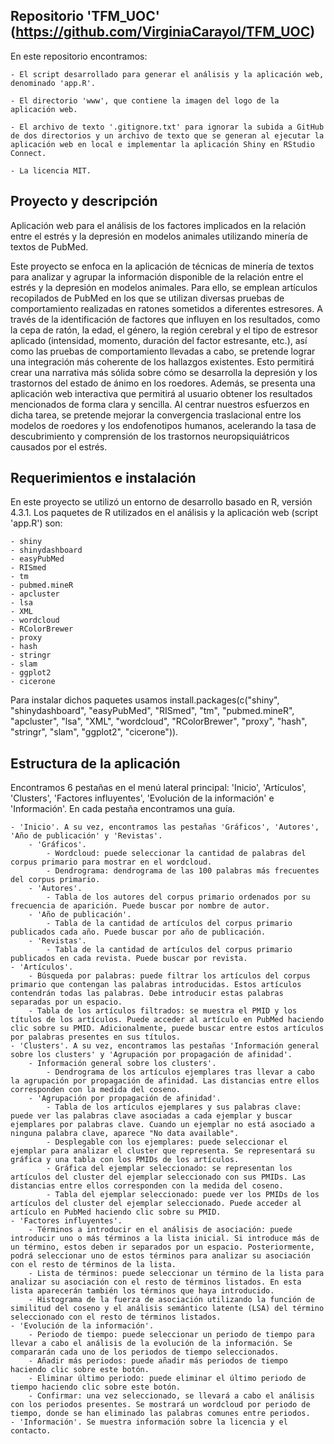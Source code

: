 ## Repositorio 'TFM_UOC' (https://github.com/VirginiaCarayol/TFM_UOC)

En este repositorio encontramos:

	- El script desarrollado para generar el análisis y la aplicación web, denominado 'app.R'. 

	- El directorio 'www', que contiene la imagen del logo de la aplicación web.

	- El archivo de texto '.gitignore.txt' para ignorar la subida a GitHub de dos directorios y un archivo de texto que se generan al ejecutar la 	aplicación web en local e implementar la aplicación Shiny en RStudio Connect. 

	- La licencia MIT. 

## Proyecto y descripción

Aplicación web para el análisis de los factores implicados en la relación entre el estrés y la depresión en modelos animales utilizando minería de textos de PubMed.

Este proyecto se enfoca en la aplicación de técnicas de minería de textos para analizar y agrupar la información disponible de la relación entre el estrés y la depresión en modelos animales. Para ello, se emplean artículos recopilados de PubMed en los que se utilizan diversas pruebas de comportamiento realizadas en ratones sometidos a diferentes estresores. A través de la identificación de factores que influyen en los resultados, como la cepa de ratón, la edad, el género, la región cerebral y el tipo de estresor aplicado (intensidad, momento, duración del factor estresante, etc.), así como las pruebas de comportamiento llevadas a cabo, se pretende lograr una integración más coherente de los hallazgos existentes. Esto permitirá crear una narrativa más sólida sobre cómo se desarrolla la depresión y los trastornos del estado de ánimo en los roedores. Además, se presenta una aplicación web interactiva que permitirá al usuario obtener los resultados mencionados de forma clara y sencilla. Al centrar nuestros esfuerzos en dicha tarea, se pretende mejorar la convergencia traslacional entre los modelos de roedores y los endofenotipos humanos, acelerando la tasa de descubrimiento y comprensión de los trastornos neuropsiquiátricos causados por el estrés.

## Requerimientos e instalación

En este proyecto se utilizó un entorno de desarrollo basado en R, versión 4.3.1. Los paquetes de R utilizados en el análisis y la aplicación web (script 'app.R') son:

	- shiny
	- shinydashboard
	- easyPubMed
	- RISmed
	- tm
	- pubmed.mineR
	- apcluster
	- lsa
	- XML
	- wordcloud
	- RColorBrewer
	- proxy
	- hash
	- stringr
	- slam
	- ggplot2
	- cicerone

Para instalar dichos paquetes usamos install.packages(c("shiny", "shinydashboard", "easyPubMed", "RISmed", "tm", "pubmed.mineR", "apcluster", "lsa", "XML", "wordcloud", "RColorBrewer", "proxy", "hash", "stringr", "slam", "ggplot2", "cicerone")).

## Estructura de la aplicación

Encontramos 6 pestañas en el menú lateral principal: 'Inicio', 'Artículos', 'Clusters', 'Factores influyentes', 'Evolución de la información' e 'Información'. En cada pestaña encontramos una guía.

	- 'Inicio'. A su vez, encontramos las pestañas 'Gráficos', 'Autores', 	'Año de publicación' y 'Revistas'. 
		- 'Gráficos'. 
			- Wordcloud: puede seleccionar la cantidad de palabras del corpus primario para mostrar en el wordcloud. 
			- Dendrograma: dendrograma de las 100 palabras más frecuentes del corpus primario. 
		- 'Autores'. 
			- Tabla de los autores del corpus primario ordenados por su frecuencia de aparición. Puede buscar por nombre de autor. 
		- 'Año de publicación'.
			- Tabla de la cantidad de artículos del corpus primario publicados cada año. Puede buscar por año de publicación. 
		- 'Revistas'.
			- Tabla de la cantidad de artículos del corpus primario publicados en cada revista. Puede buscar por revista. 
	- 'Artículos'.
		- Búsqueda por palabras: puede filtrar los artículos del corpus primario que contengan las palabras introducidas. Estos artículos contendrán todas las palabras. Debe introducir estas palabras separadas por un espacio. 
		- Tabla de los artículos filtrados: se muestra el PMID y los títulos de los artículos. Puede acceder al artículo en PubMed haciendo clic sobre su PMID. Adicionalmente, puede buscar entre estos artículos por palabras presentes en sus títulos. 
	- 'Clusters'. A su vez, encontramos las pestañas 'Información general sobre los clusters' y 'Agrupación por propagación de afinidad'.
		- Información general sobre los clusters'.
			- Dendrograma de los artículos ejemplares tras llevar a cabo la agrupación por propagación de afinidad. Las distancias entre ellos corresponden con la medida del coseno. 
		- 'Agrupación por propagación de afinidad'.
			- Tabla de los artículos ejemplares y sus palabras clave: puede ver las palabras clave asociadas a cada ejemplar y buscar ejemplares por palabras clave. Cuando un ejemplar no está asociado a ninguna palabra clave, aparece "No data available". 
			- Desplegable con los ejemplares: puede seleccionar el ejemplar para analizar el cluster que representa. Se representará su gráfica y una tabla con los PMIDs de los artículos. 
			- Gráfica del ejemplar seleccionado: se representan los artículos del cluster del ejemplar seleccionado con sus PMIDs. Las distancias entre ellos corresponden con la medida del coseno. 
			- Tabla del ejemplar seleccionado: puede ver los PMIDs de los artículos del cluster del ejemplar seleccionado. Puede acceder al artículo en PubMed haciendo clic sobre su PMID.
	- 'Factores influyentes'.
		- Términos a introducir en el análisis de asociación: puede introducir uno o más términos a la lista inicial. Si introduce más de un término, estos deben ir separados por un espacio. Posteriormente, podrá seleccionar uno de estos términos para analizar su asociación con el resto de términos de la lista.
		- Lista de términos: puede seleccionar un término de la lista para analizar su asociación con el resto de términos listados. En esta lista aparecerán también los términos que haya introducido.
		- Histograma de la fuerza de asociación utilizando la función de similitud del coseno y el análisis semántico latente (LSA) del término seleccionado con el resto de términos listados.
	- 'Evolución de la información'.
		- Periodo de tiempo: puede seleccionar un periodo de tiempo para llevar a cabo el análisis de la evolución de la información. Se compararán cada uno de los periodos de tiempo seleccionados.
		- Añadir más periodos: puede añadir más periodos de tiempo haciendo clic sobre este botón.
		- Eliminar último periodo: puede eliminar el último periodo de tiempo haciendo clic sobre este botón.
		- Confirmar: una vez seleccionado, se llevará a cabo el análisis con los periodos presentes. Se mostrará un wordcloud por periodo de tiempo, donde se han eliminado las palabras comunes entre periodos.
	- 'Información'. Se muestra información sobre la licencia y el 	contacto. 
